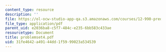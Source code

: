 ```yaml
---
content_type: resource
description: ''
file: https://ol-ocw-studio-app-qa.s3.amazonaws.com/courses/12-990-prediction-and-predictability-in-the-atmosphere-and-oceans-spring-2003/31fe4642a49144dd1f5999023a534539_problemset4.pdf
file_type: application/pdf
parent_uid: e2036ba8-c5f7-484c-e235-6bb583c433ae
resourcetype: Document
title: problemset4.pdf
uid: 31fe4642-a491-44dd-1f59-99023a534539
---
```

